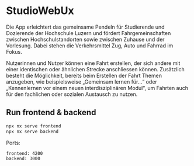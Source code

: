 # StudioWebUx

Die App erleichtert das gemeinsame Pendeln für Studierende und Dozierende der Hochschule Luzern und fördert Fahrgemeinschaften zwischen Hochschulstandorten sowie zwischen Zuhause und der Vorlesung. Dabei stehen die Verkehrsmittel Zug, Auto und Fahrrad im Fokus.

Nutzerinnen und Nutzer können eine Fahrt erstellen, der sich andere mit einer identischen oder ähnlichen Strecke anschliessen können. Zusätzlich besteht die Möglichkeit, bereits beim Erstellen der Fahrt Themen anzugeben, wie beispielsweise „Gemeinsam lernen für…“ oder „Kennenlernen vor einem neuen interdisziplinären Modul“, um Fahrten auch für den fachlichen oder sozialen Austausch zu nutzen.

## Run frontend & backend

```sh
npx nx serve frontend
npx nx serve backend
```

Ports:

```sh
frontend: 4200
backend: 3000
```
